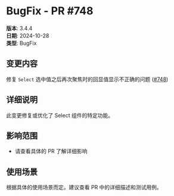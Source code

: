 # BugFix - PR #748

**版本**: 3.4.4  
**日期**: 2024-10-28  
**类型**: BugFix  

## 变更内容

修复 `Select` 选中值之后再次聚焦时的回显值显示不正确的问题 ([#748](https://github.com/sheinsight/shineout-next/pull/748))

## 详细说明

此变更修复或优化了 Select 组件的特定功能。

## 影响范围

- 请查看具体的 PR 了解详细影响

## 使用场景

根据具体的使用场景而定。建议查看 PR 中的详细描述和测试用例。
